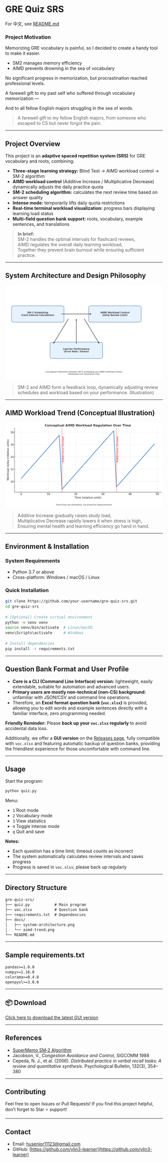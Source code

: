 # GRE Quiz SRS

For 中文, see [README.md](README.md)

### Project Motivation
Memorizing GRE vocabulary is painful, so I decided to create a handy tool to make it easier.  
- SM2 manages memory efficiency  
- AIMD prevents drowning in the sea of vocabulary  

No significant progress in memorization, but procrastination reached professional levels.  

A farewell gift to my past self who suffered through vocabulary memorization —  

And to all fellow English majors struggling in the sea of words.

> A farewell gift to my fellow English majors, from someone who escaped to CS but never forgot the pain.

---

## Project Overview

This project is an **adaptive spaced repetition system (SRS)** for GRE vocabulary and roots, combining:

- **Three-stage learning strategy:** Blind Test → AIMD workload control → SM-2 algorithm  
- **AIMD workload control** (Additive Increase / Multiplicative Decrease) dynamically adjusts the daily practice quota  
- **SM-2 scheduling algorithm:** calculates the next review time based on answer quality  
- **Intense mode:** temporarily lifts daily quota restrictions  
- **Real-time terminal workload visualization:** progress bars displaying learning load status  
- **Multi-field question bank support:** roots, vocabulary, example sentences, and translations  

> **In brief:**  
> SM-2 handles the optimal intervals for flashcard reviews,  
> AIMD regulates the overall daily learning workload,  
> Together they prevent brain burnout while ensuring sufficient practice.

---

## System Architecture and Design Philosophy

![System Architecture](doc/system-architecture.png)

> SM-2 and AIMD form a feedback loop, dynamically adjusting review schedules and workload based on your performance. (Illustration)

---

## AIMD Workload Trend (Conceptual Illustration)

![Conceptual AIMD Trend](doc/aimd-trend.png)

> Additive Increase gradually raises study load,  
> Multiplicative Decrease rapidly lowers it when stress is high,  
> Ensuring mental health and learning efficiency go hand in hand.

---

## Environment & Installation

### System Requirements
- Python 3.7 or above  
- Cross-platform: Windows / macOS / Linux  

### Quick Installation
```bash
git clone https://github.com/your-username/gre-quiz-srs.git
cd gre-quiz-srs

# (Optional) Create virtual environment
python -m venv venv
source venv/bin/activate  # Linux/macOS
venv\Scripts\activate     # Windows

# Install dependencies
pip install -r requirements.txt
````

---

## Question Bank Format and User Profile

* **Core is a CLI (Command Line Interface) version:** lightweight, easily extendable, suitable for automation and advanced users.
* **Primary users are mostly non-technical (non-CS) background:** unfamiliar with JSON/CSV and command line operations.
* Therefore, an **Excel format question bank (`voc.xlsx`)** is provided, allowing you to edit words and example sentences directly with a familiar interface, zero programming needed.

**Friendly Reminder:**
Please **back up your `voc.xlsx` regularly** to avoid accidental data loss.

Additionally, we offer a **GUI version** on the [Releases page](https://github.com/ylin3-learner/GRE-Quiz-SRS/releases), fully compatible with `voc.xlsx` and featuring automatic backup of question banks, providing the friendliest experience for those uncomfortable with command line.

---

## Usage

Start the program:

```bash
python quiz.py
```

Menu:

* `1` Root mode
* `2` Vocabulary mode
* `3` View statistics
* `4` Toggle intense mode
* `q` Quit and save

**Notes:**

* Each question has a time limit; timeout counts as incorrect
* The system automatically calculates review intervals and saves progress
* Progress is saved in `voc.xlsx`; please back up regularly

---

## Directory Structure

```
gre-quiz-srs/
├── quiz.py           # Main program  
├── voc.xlsx          # Question bank  
├── requirements.txt  # Dependencies  
├── docs/
│   ├── system-architecture.png  
│   └── aimd-trend.png  
└── README.md
```

---

## Sample requirements.txt

```
pandas>=1.0.0
numpy>=1.18.0
colorama>=0.4.0
openpyxl>=3.0.0
```

---

## 📦 Download

[Click here to download the latest GUI version](https://github.com/ylin3-learner/GRE-Quiz-SRS/releases/latest/download/QuizApp.zip)

---

## References

* [SuperMemo SM‑2 Algorithm](https://www.supermemo.com/en/archives1990-2015/english/ol/sm2)
* Jacobson, V., *Congestion Avoidance and Control*, SIGCOMM 1988
* Cepeda, N. J., et al. (2006). *Distributed practice in verbal recall tasks: A review and quantitative synthesis.* Psychological Bulletin, 132(3), 354–380

---

## Contributing

Feel free to open Issues or Pull Requests!
If you find this project helpful, don’t forget to Star ⭐ support!

---

## Contact

* Email: [husenior11123@gmail.com](mailto:husenior11123@gmail.com)
* GitHub: [https://github.com/ylin3-learner](https://github.com/ylin3-learner)
